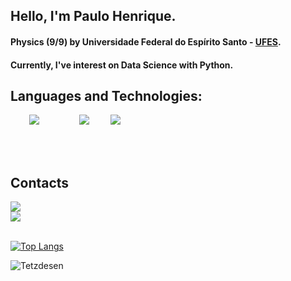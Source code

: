 ## Hello, I'm Paulo Henrique.
#### Physics (9/9) by Universidade Federal do Espírito Santo - [UFES](https://www.ufes.br/).     
#### Currently, I've interest on Data Science with Python.
## Languages and Technologies:
<div>
<img src="https://icongr.am/devicon/python-original-wordmark.svg?size=120&color=currentColor" hspace=30 />
<img src="https://icongr.am/devicon/mysql-original-wordmark.svg?size=120&color=currentColor" hspace=30/>
<img src="https://icongr.am/simple/arduino.svg?size=90&color=currentColor&colored=true"/>
</div>

<br></br>    
## Contacts 
<a href="mailto:phlorenzoni@hotmail.com"><img src="https://img.shields.io/badge/Microsoft_Outlook-0078D4?style=for-the-badge&logo=microsoft-outlook&logoColor=white" /></a>     
<a href="https://www.linkedin.com/in/paulo-henrique-lorenzoni-filho-848665153/"><img src="https://img.shields.io/badge/LinkedIn-0077B5?style=for-the-badge&logo=linkedin&logoColor=white" /> </a>
</br></br>

[![Top Langs](https://github-readme-stats.vercel.app/api/top-langs/?username=phlorenzoni&layout=compact&theme=blueberry&show_icons=true)](https://github.com/anuraghazra/github-readme-stats)

![Tetzdesen](https://github-readme-stats.vercel.app/api?username=phlorenzoni&show_icons=true&theme=blueberry)


<!---
phlorenzoni/phlorenzoni is a ✨ special ✨ repository because its `README.md` (this file) appears on your GitHub profile.
You can click the Preview link to take a look at your changes.
--->
